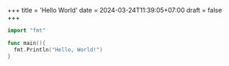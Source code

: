 +++
title = 'Hello World'
date = 2024-03-24T11:39:05+07:00
draft = false
+++

```go
import "fmt"

func main(){
  fmt.Println("Hello, World!")
}
```
